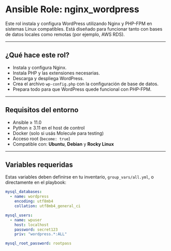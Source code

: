 # Ansible Role: nginx_wordpress 

Este rol instala y configura WordPress utilizando Nginx y PHP-FPM en sistemas Linux compatibles. Está diseñado para funcionar tanto con bases de datos locales como remotas (por ejemplo, AWS RDS).

---

## ¿Qué hace este rol?

- Instala y configura Nginx.
- Instala PHP y las extensiones necesarias.
- Descarga y despliega WordPress.
- Crea el archivo `wp-config.php` con la configuración de base de datos.
- Prepara todo para que WordPress quede funcional con PHP-FPM.

---

## Requisitos del entorno

- Ansible ≥ 11.0
- Python ≥ 3.11 en el host de control
- Docker (solo si usás Molecule para testing)
- Acceso root (`become: true`)
- Compatible con: **Ubuntu**, **Debian** y **Rocky Linux**

---

## Variables requeridas

Estas variables deben definirse en tu inventario, `group_vars/all.yml`, o directamente en el playbook:

```yaml
mysql_databases:
  - name: wordpress
    encoding: utf8mb4
    collation: utf8mb4_general_ci

mysql_users:
  - name: wpuser
    host: localhost
    password: secret123
    priv: "wordpress.*:ALL"

mysql_root_password: rootpass
